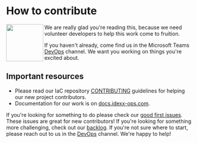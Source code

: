 # How to contribute

<img align="left" width="100" height="100" src="https://user-images.githubusercontent.com/1610100/194885483-92bcf888-59bc-42c9-9f86-43deef5027a1.png">

We are really glad you're reading this, because we need volunteer developers to help this work come to fruition.

If you haven't already, come find us in the Microsoft Teams [DevOps](https://teams.microsoft.com/l/team/19%3a33fa84e942ad4fbc8e647a4d338f7f24%40thread.tacv2/conversations?groupId=5ab535e6-33ab-4f47-af8b-dcf6025d15bf&tenantId=f63b8b05-3357-43b9-bc80-230782752e4b)
channel. We want you working on things you're excited about.

## Important resources

- Please read our IaC repository [CONTRIBUTING](https://docs.idexx-ops.com/home/team_norms/source_control#contributing-guidelines) guidelines for helping our new project contributors.
- Documentation for our work is on [docs.idexx-ops.com](https://docs.idexx-ops.com/home/team_norms).

If you're looking for something to do please check our [good first issues](https://github.com/orgs/idexx-labs/projects/34/views/13). These issues are great for new contributors! If you're looking for something more challenging, check out our [backlog](https://github.com/orgs/idexx-labs/projects/34/views/9). If you're not sure where to start, please reach out to us in the [DevOps](https://teams.microsoft.com/l/team/19%3a33fa84e942ad4fbc8e647a4d338f7f24%40thread.tacv2/conversations?groupId=5ab535e6-33ab-4f47-af8b-dcf6025d15bf&tenantId=f63b8b05-3357-43b9-bc80-230782752e4b) channel. We're happy to help!
